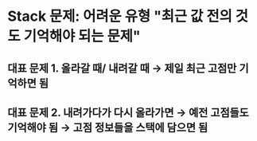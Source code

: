 # Stack 문제: 어려운 유형 "최근 값 전의 것도 기억해야 되는 문제" 


## 대표 문제 1. 올라갈 때/ 내려갈 때 → 제일 최근 고점만 기억하면 됨



## 대표 문제 2. 내려가다가 다시 올라가면 → 예전 고점들도 기억해야 됨 → 고점 정보들을 스택에 담으면 됨
